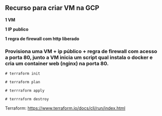 ## Recurso para criar VM na GCP

**1 VM**

**1 IP publico**

**1 regra de firewall com http liberado**

###  Provisiona uma VM + ip público + regra de firewall com acesso a porta 80, junto a VM inicia um script qual instala o docker e cria um container web (nginx) na porta 80.

```
# terraform init 

# terraform plan

# terrraform apply

# terrraform destroy
```
Terraform: https://www.terraform.io/docs/cli/run/index.html
